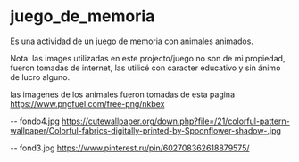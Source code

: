 # juego_de_memoria

Es una actividad de un juego de memoria con animales animados.

Nota: las images utilizadas en este projecto/juego no son de mi propiedad, fueron tomadas de internet, las utilicé con caracter educativo y sin ánimo de lucro alguno.

las imagenes de los animales fueron tomadas de esta pagina https://www.pngfuel.com/free-png/nkbex

 -- fondo4.jpg https://cutewallpaper.org/down.php?file=/21/colorful-pattern-wallpaper/Colorful-fabrics-digitally-printed-by-Spoonflower-shadow-.jpg
 
 -- fond3.jpg https://www.pinterest.ru/pin/602708362618879575/
 
 

